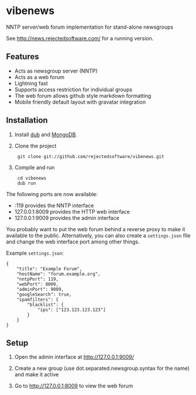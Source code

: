 vibenews
========

NNTP server/web forum implementation for stand-alone newsgroups

See <http://news.rejectedsoftware.com/> for a running version.


Features
--------

 - Acts as newsgroup server (NNTP)
 - Acts as a web forum
 - Lightning fast
 - Supports access restriction for individual groups
 - The web forum allows github style markdown formatting
 - Mobile friendly default layout with gravatar integration


Installation
------------

1. Install [dub](https://github.com/rejectedsoftware/dub/) and [MongoDB](http://www.mongodb.org/).

2. Clone the project

        git clone git://github.com/rejectedsoftware/vibenews.git
    
3. Compile and run

        cd vibenews
        dub run

The following ports are now available:

 - :119 provides the NNTP interface
 - 127.0.0.1:8009 provides the HTTP web interface
 - 127.0.0.1:9009 provides the admin interface

You probably want to put the web forum behind a reverse proxy to make it available to the public. Alternatively, you can also create a `settings.json` file and change the web interface port among other things.

Example `settings.json`:

```
{
	"title": "Example Forum",
	"hostName": "forum.example.org",
	"nntpPort": 119,
	"webPort": 8009,
	"adminPort": 9009,
	"googleSearch": true,
	"spamfilters": {
		"blacklist": {
			"ips": ["123.123.123.123"]
		}
	}
}
```


Setup
-----

1. Open the admin interface at <http://127.0.0.1:9009/>

2. Create a new group (use dot.separated.newsgroup.syntax for the name) and make it active

3. Go to <http://127.0.0.1:8009> to view the web forum
